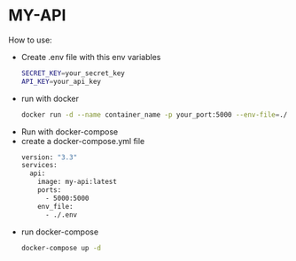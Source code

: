 # MY-API

How to use:

- Create .env file with this env variables
    ```sh
    SECRET_KEY=your_secret_key
    API_KEY=your_api_key
    ```
- run with docker
  ``` sh
  docker run -d --name container_name -p your_port:5000 --env-file=./.env krojas4/my-api:latest
  ```
- Run with docker-compose
- create a docker-compose.yml file
  ``` sh
  version: "3.3"
  services:
    api:
      image: my-api:latest
      ports:
        - 5000:5000
      env_file: 
        - ./.env
  ```
- run docker-compose
  ``` sh
  docker-compose up -d
  ```

